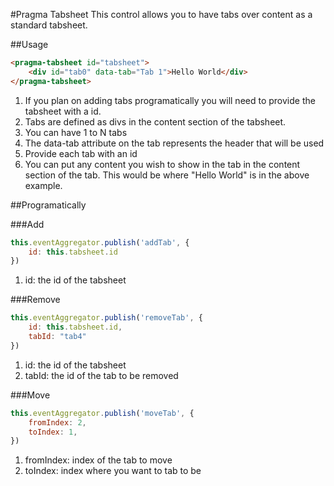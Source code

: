 #Pragma Tabsheet
This control allows you to have tabs over content as a standard tabsheet.

##Usage
```html
<pragma-tabsheet id="tabsheet">
    <div id="tab0" data-tab="Tab 1">Hello World</div>
</pragma-tabsheet>
```

1. If you plan on adding tabs programatically you will need to provide the tabsheet with a id.
1. Tabs are defined as divs in the content section of the tabsheet.
1. You can have 1 to N tabs
1. The data-tab attribute on the tab represents the header that will be used
1. Provide each tab with an id
1. You can put any content you wish to show in the tab in the content section of the tab. This would be where "Hello World" is in the above example.

##Programatically

###Add
```js
this.eventAggregator.publish('addTab', {
    id: this.tabsheet.id
})
```

1. id: the id of the tabsheet

###Remove 
```js
this.eventAggregator.publish('removeTab', {
    id: this.tabsheet.id,
    tabId: "tab4"
})
```

1. id: the id of the tabsheet
1. tabId: the id of the tab to be removed

###Move
```js
this.eventAggregator.publish('moveTab', {
    fromIndex: 2,
    toIndex: 1,
})
```

1. fromIndex: index of the tab to move
1. toIndex: index where you want to tab to be